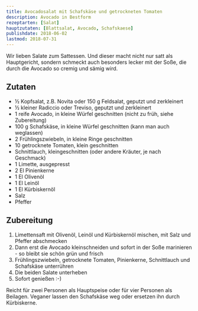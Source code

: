 ```yaml
---
title: Avocadosalat mit Schafskäse und getrockneten Tomaten
description: Avocado in Bestform
rezeptarten: [Salat]
hauptzutaten: [Blattsalat, Avocado, Schafskaese]
publishdate: 2018-06-02
lastmod: 2018-07-31
---
```


Wir lieben Salate zum Sattessen. Und dieser macht nicht nur satt als Hauptgericht, sondern schmeckt auch besonders lecker mit der Soße, die durch die Avocado so cremig und sämig wird.

## Zutaten

- ½ Kopfsalat, z.B. Novita oder 150 g Feldsalat, geputzt und zerkleinert
- ½ kleiner Radiccio oder Treviso, geputzt und zerkleinert
- 1 reife Avocado, in kleine Würfel geschnitten (nicht zu früh, siehe Zubereitung)
- 100 g Schafskäse, in kleine Würfel geschnitten (kann man auch weglassen)
- 2 Frühlingszwiebeln, in kleine Ringe geschnitten
- 10 getrocknete Tomaten, klein geschnitten
- Schnittlauch, kleingeschnitten (oder andere Kräuter, je nach Geschmack)
- 1 Limette, ausgepresst
- 2 El Pinienkerne
- 1 El Olivenöl
- 1 El Leinöl
- 1 El Kürbiskernöl
- Salz
- Pfeffer


## Zubereitung

1. Limettensaft mit Olivenöl, Leinöl und Kürbiskernöl mischen, mit Salz und Pfeffer abschmecken
2. Dann erst die Avocado kleinschneiden und sofort in der Soße marinieren - so bleibt sie schön grün und frisch
3. Frühlingszwiebeln, getrocknete Tomaten, Pinienkerne, Schnittlauch und Schafskäse unterrühren
4. Die beiden Salate unterheben
5. Sofort genießen :-)

Reicht für zwei Personen als Hauptspeise oder für vier Personen als Beilagen. Veganer lassen den Schafskäse weg oder ersetzen ihn durch Kürbiskerne.


